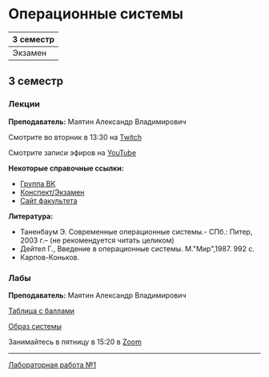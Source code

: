 # Операционные системы

|3 семестр|
|---|
|Экзамен|

## 3 семестр
### Лекции

**Преподаватель:** Маятин Александр Владимирович

Смотрите во вторник в 13:30 на [Twitch](https://www.twitch.tv/mayatin)

Смотрите записи эфиров на [YouTube](https://www.youtube.com/c/alexandermayatin)

**Некоторые справочные ссылки:**

* [Группа ВК](https://vk.com/mayatin)
* [Конспект/Экзамен](https://docs.google.com/document/d/1ywCeuZLNm8hPLbIRfp_qVuOgFM0a5x0MwR1ST97T6yM/edit)
* [Сайт факультета](https://fitp.itmo.ru)

**Литература:** 
* Таненбаум Э. Современные операционные системы.- СПб.: Питер, 2003 г.– (не рекомендуется читать целиком)
* Дейтел Г., Введение в операционные системы. М.&quot;Мир&quot;,1987. 992 с.
* Карпов-Коньков.


### Лабы

**Преподаватель:** Маятин Александр Владимирович

[Таблица с баллами](https://docs.google.com/spreadsheets/d/1n9YydxIeP9eLmR3dSG5WHvcDCj82FvZ2w8F5NztQ8YM/edit#gid=0)

[Образ системы](https://yadi.sk/d/d48ND4ylz_-0pA?w=1)

Занимайтесь в пятницу в 15:20 в [Zoom](https://us02web.zoom.us/j/8322383175)

---

[Лабораторная работа №1](../Files/OS/OS_Lab1.pdf)
